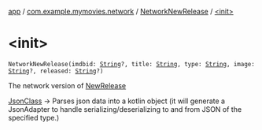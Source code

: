 [app](../../index.md) / [com.example.mymovies.network](../index.md) / [NetworkNewRelease](index.md) / [&lt;init&gt;](./-init-.md)

# &lt;init&gt;

`NetworkNewRelease(imdbid: `[`String`](https://kotlinlang.org/api/latest/jvm/stdlib/kotlin/-string/index.html)`?, title: `[`String`](https://kotlinlang.org/api/latest/jvm/stdlib/kotlin/-string/index.html)`, type: `[`String`](https://kotlinlang.org/api/latest/jvm/stdlib/kotlin/-string/index.html)`, image: `[`String`](https://kotlinlang.org/api/latest/jvm/stdlib/kotlin/-string/index.html)`?, released: `[`String`](https://kotlinlang.org/api/latest/jvm/stdlib/kotlin/-string/index.html)`?)`

The network version of [NewRelease](../../com.example.mymovies.models/-new-release/index.md)

[JsonClass](#) -&gt; Parses json data into a kotlin object
(it will generate a JsonAdapter to handle serializing/deserializing to and from JSON of the specified type.)

